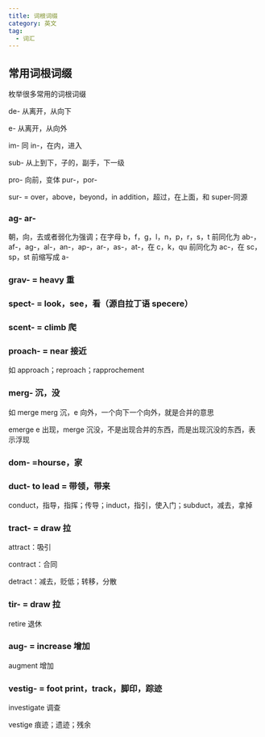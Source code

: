 ```yaml
---
title: 词根词缀
category: 英文
tag:
  - 词汇
---
```


## 常用词根词缀

枚举很多常用的词根词缀

de- 从离开，从向下

e- 从离开，从向外

im- 同 in-，在内，进入

sub- 从上到下，子的，副手，下一级

pro- 向前，变体 pur-，por-

sur- = over，above，beyond，in addition，超过，在上面，和 super-同源

### ag- ar-

朝，向，去或者弱化为强调；在字母 b，f，g，l，n，p，r，s，t 前同化为 ab-，af-，ag-，al-，an-，ap-，ar-，as-，at-，在 c，k，qu 前同化为 ac-，在 sc，sp，st 前缩写成 a-

### grav- = heavy 重

### spect- = look，see，看（源自拉丁语 specere）

### scent- = climb 爬

### proach- = near 接近

如 approach；reproach；rapprochement

### merg- 沉，没

如 merge merg 沉，e 向外，一个向下一个向外，就是合并的意思

emerge e 出现，merge 沉没，不是出现合并的东西，而是出现沉没的东西，表示浮现

### dom- =hourse，家

### duct- to lead = 带领，带来

conduct，指导，指挥；传导；induct，指引，使入门；subduct，减去，拿掉

### tract- = draw 拉

attract：吸引

contract：合同

detract：减去，贬低；转移，分散

### tir- = draw 拉

retire 退休

### aug- = increase 增加

augment 增加

### vestig- = foot print，track，脚印，踪迹

investigate 调查

vestige 痕迹；遗迹；残余
